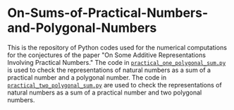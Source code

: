 # On-Sums-of-Practical-Numbers-and-Polygonal-Numbers

This is the repository of Python codes used for the numerical computations for the conjectures of the paper "On Some Additive Representations Involving Practical Numbers." The code in [`practical_one_polygonal_sum.py`](../main/practical_one_polygonal_sum.py) is used to check the representations of natural numbers as a sum of a practical number and a polygonal number. The code in [`practical_two_polygonal_sum.py`](../main/practical_two_polygonal_sum.py) are used to check the representations of natural numbers as a sum of a practical number and two polygonal numbers.
